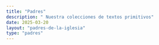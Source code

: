 ```yaml
---
title: "Padres"
description: " Nuestra colecciones de textos primitivos"
date: 2025-03-20
layout: "padres-de-la-iglesia"
type: "padres"
---
```

